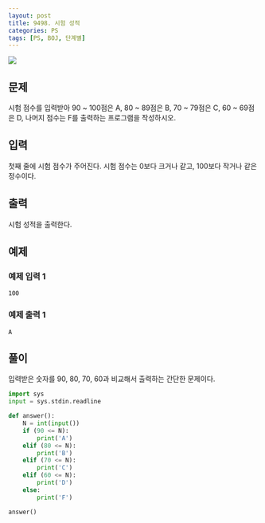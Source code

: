 ```yaml
---
layout: post
title: 9498. 시험 성적
categories: PS
tags: [PS, BOJ, 단계별]
---
```


<img src="https://onlinejudgeimages.s3-ap-northeast-1.amazonaws.com/images/boj-og.png" />

## 문제

시험 점수를 입력받아 90 ~ 100점은 A, 80 ~ 89점은 B, 70 ~ 79점은 C, 60 ~ 69점은 D, 나머지 점수는 F를 출력하는 프로그램을 작성하시오.

## 입력

첫째 줄에 시험 점수가 주어진다. 시험 점수는 0보다 크거나 같고, 100보다 작거나 같은 정수이다.

## 출력

시험 성적을 출력한다.

## 예제

### 예제 입력 1

```
100
```

### 예제 출력 1

```
A
```

## 풀이

입력받은 숫자를 90, 80, 70, 60과 비교해서 출력하는 간단한 문제이다.

```python
import sys
input = sys.stdin.readline

def answer():
    N = int(input())
    if (90 <= N):
        print('A')
    elif (80 <= N):
        print('B')
    elif (70 <= N):
        print('C')
    elif (60 <= N):
        print('D')
    else:
        print('F')

answer()

```

